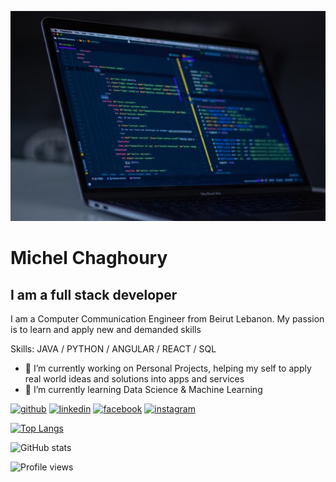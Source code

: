 ![I am a full stack developer](https://github.com/MichelEChaghoury/MichelEChaghoury/blob/main/banner.jpg)

# Michel Chaghoury
## I am a full stack developer


I am a Computer Communication Engineer from Beirut Lebanon.
My passion is to learn and apply new and demanded skills

Skills: JAVA / PYTHON / ANGULAR / REACT / SQL

- 🔭 I’m currently working on Personal Projects, helping my self to apply real world ideas and solutions into apps and services 
- 🌱 I’m currently learning Data Science & Machine Learning 


[<img src='https://cdn.jsdelivr.net/npm/simple-icons@3.0.1/icons/github.svg' alt='github' height='40'>](https://github.com/MichelEChaghoury)  [<img src='https://cdn.jsdelivr.net/npm/simple-icons@3.0.1/icons/linkedin.svg' alt='linkedin' height='40'>](https://www.linkedin.com/in/michel-chaghoury-a21546195//)  [<img src='https://cdn.jsdelivr.net/npm/simple-icons@3.0.1/icons/facebook.svg' alt='facebook' height='40'>](https://www.facebook.com/micho.chaghoury)  [<img src='https://cdn.jsdelivr.net/npm/simple-icons@3.0.1/icons/instagram.svg' alt='instagram' height='40'>](https://www.instagram.com/michelchaghoury/)  

[![Top Langs](https://github-readme-stats.vercel.app/api/top-langs/?username=MichelEChaghoury)](https://github.com/anuraghazra/github-readme-stats)

![GitHub stats](https://github-readme-stats.vercel.app/api?username=MichelEChaghoury&show_icons=true)  

![Profile views](https://gpvc.arturio.dev/MichelEChaghoury)  
